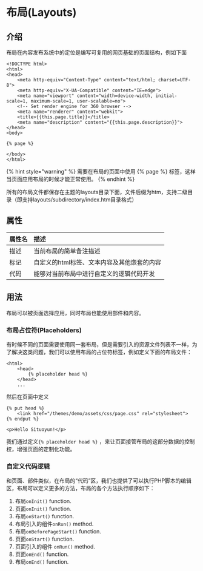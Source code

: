 # 布局\(Layouts\)

## 介绍

布局在内容发布系统中的定位是编写可复用的网页基础的页面结构，例如下面

```markup
<!DOCTYPE html>
<html>
<head>
    <meta http-equiv="Content-Type" content="text/html; charset=UTF-8">
    <meta http-equiv="X-UA-Compatible" content="IE=edge">
    <meta name="viewport" content="width=device-width, initial-scale=1, maximum-scale=1, user-scalable=no">
    <!-- Set render engine for 360 browser -->
    <meta name="renderer" content="webkit">
    <title>{{this.page.title}}</title>
    <meta name="description" content="{{this.page.description}}">
</head>
<body>

{% page %}

</body>
</html>
```

{% hint style="warning" %}
需要在布局的页面中使用 {% page %} 标签，这样当页面应用布局的时候才能正常使用。
{% endhint %}

所有的布局文件都保存在主题的layouts目录下面，文件后缀为htm，支持二级目录（即支持layouts/subdirectory/index.htm目录格式）

## 属性

| 属性名 | 描述 |
| :--- | :--- |
| 描述 | 当前布局的简单备注描述 |
| 标记 | 自定义的html标签、文本内容及其他嵌套的内容 |
| 代码 | 能够对当前布局中进行自定义的逻辑代码开发 |

## 用法

布局可以被页面选择应用，同时布局也能使用部件和内容。

### 布局占位符\(Placeholders\)

有时候不同的页面需要使用同一套布局，但是需要引入的资源文件列表不一样，为了解决这类问题，我们可以使用布局的占位符标签，例如定义下面的布局文件：

```markup
<html>
    <head>
        {% placeholder head %}
    </head>
    ...
```

然后在页面中定义

```markup
{% put head %}
    <link href="/themes/demo/assets/css/page.css" rel="stylesheet">
{% endput %}

<p>Hello Situoyun!</p>
```

我们通过定义`{% placeholder head %}` ，来让页面接管布局的这部分数据的控制权，增强页面的定制化功能。

### 自定义代码逻辑

和页面、部件类似，在布局的“代码”区，我们也提供了可以执行PHP脚本的编辑区，布局可以定义更多的方法，布局的各个方法执行顺序如下：

1. 布局`onInit()` function.
2. 页面`onInit()` function.
3. 布局`onStart()` function.
4. 布局引入的组件`onRun()` method.
5. 布局`onBeforePageStart()` function.
6. 页面`onStart()` function.
7. 页面引入的组件 `onRun()` method.
8. 页面`onEnd()` function.
9. 布局`onEnd()` function.


